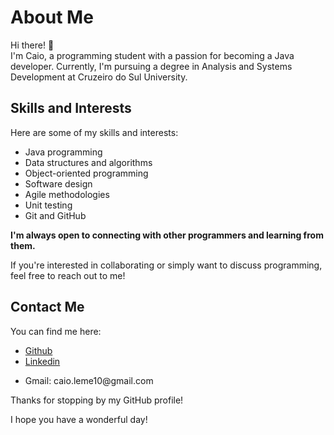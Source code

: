 # About Me

Hi there! 👋 <br>
I'm Caio, a programming student with a passion for becoming a Java developer. Currently, I'm pursuing a degree in Analysis and Systems Development at Cruzeiro do Sul University.
## Skills and Interests

Here are some of my skills and interests:

- Java programming
- Data structures and algorithms
- Object-oriented programming
- Software design
- Agile methodologies
- Unit testing
- Git and GitHub

**I'm always open to connecting with other programmers and learning from them.**

If you're interested in collaborating or simply want to discuss programming, feel free to reach out to me!

## Contact Me

You can find me here:
<ul>
 <li><a href = "https://github.com/caio-santos019"> Github </a></li>
 <li><a href = "https://www.linkedin.com/in/caio-santos02/"> Linkedin </a></li>
 <li><p>Gmail: caio.leme10@gmail.com</p> </li>
</ul>

Thanks for stopping by my GitHub profile!

I hope you have a wonderful day!

